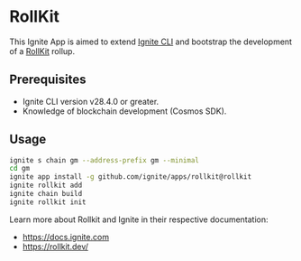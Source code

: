 # RollKit

This Ignite App is aimed to extend [Ignite CLI](https://github.com/ignite/cli) and bootstrap the development of a [RollKit](https://rollkit.dev) rollup.

## Prerequisites

* Ignite CLI version v28.4.0 or greater.
* Knowledge of blockchain development (Cosmos SDK).

## Usage

```sh
ignite s chain gm --address-prefix gm --minimal
cd gm
ignite app install -g github.com/ignite/apps/rollkit@rollkit
ignite rollkit add
ignite chain build
ignite rollkit init
```

Learn more about Rollkit and Ignite in their respective documentation:

* <https://docs.ignite.com>
* <https://rollkit.dev/>
